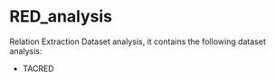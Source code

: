 # RED_analysis
Relation Extraction Dataset analysis, it contains the following dataset analysis:
- TACRED
